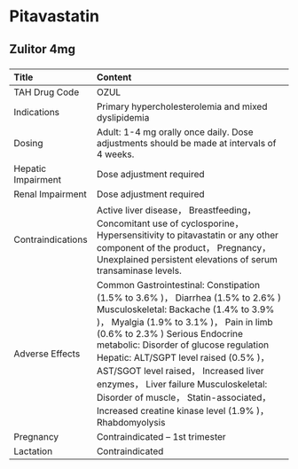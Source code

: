 # Pitavastatin

## Zulitor 4mg

##### 

| Title              | Content                                                                                                                                                                                                                                                                                                                                                                                                                                                                     |
|:-------------------|:----------------------------------------------------------------------------------------------------------------------------------------------------------------------------------------------------------------------------------------------------------------------------------------------------------------------------------------------------------------------------------------------------------------------------------------------------------------------------|
| TAH Drug Code      | OZUL                                                                                                                                                                                                                                                                                                                                                                                                                                                                        |
| Indications        | Primary hypercholesterolemia and mixed dyslipidemia                                                                                                                                                                                                                                                                                                                                                                                                                         |
| Dosing             | Adult: 1-4 mg orally once daily. Dose adjustments should be made at intervals of 4 weeks.                                                                                                                                                                                                                                                                                                                                                                                   |
| Hepatic Impairment | Dose adjustment required                                                                                                                                                                                                                                                                                                                                                                                                                                                    |
| Renal Impairment   | Dose adjustment required                                                                                                                                                                                                                                                                                                                                                                                                                                                    |
| Contraindications  | Active liver disease， Breastfeeding， Concomitant use of cyclosporine， Hypersensitivity to pitavastatin or any other component of the product， Pregnancy， Unexplained persistent elevations of serum transaminase levels.                                                                                                                                                                                                                                               |
| Adverse Effects    | Common Gastrointestinal: Constipation (1.5% to 3.6% )， Diarrhea (1.5% to 2.6% ) Musculoskeletal: Backache (1.4% to 3.9% )， Myalgia (1.9% to 3.1% )， Pain in limb (0.6% to 2.3% ) Serious Endocrine metabolic: Disorder of glucose regulation Hepatic: ALT/SGPT level raised (0.5% )， AST/SGOT level raised， Increased liver enzymes， Liver failure Musculoskeletal: Disorder of muscle， Statin-associated， Increased creatine kinase level (1.9% )， Rhabdomyolysis |
| Pregnancy          | Contraindicated – 1st trimester                                                                                                                                                                                                                                                                                                                                                                                                                                             |
| Lactation          | Contraindicated                                                                                                                                                                                                                                                                                                                                                                                                                                                             |

